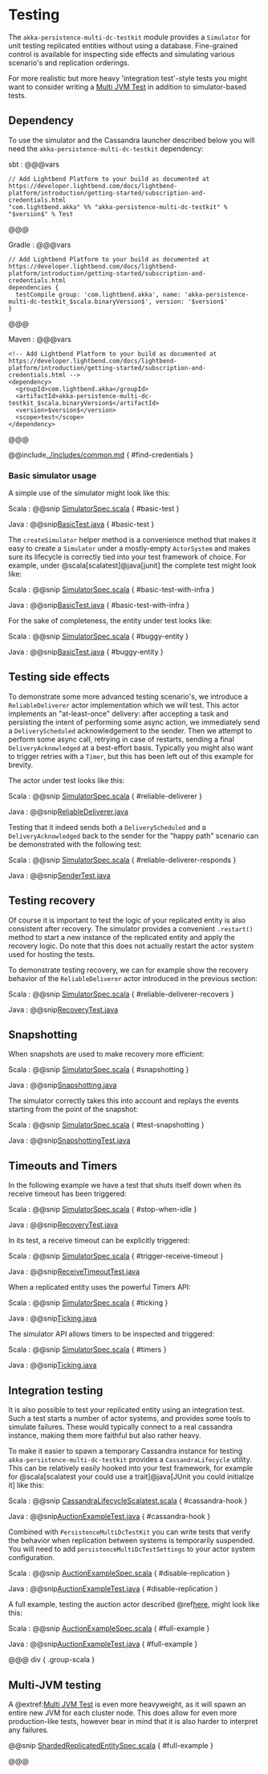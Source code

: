 # Testing

The `akka-persistence-multi-dc-testkit` module provides a `Simulator` for unit
testing replicated entities without using a database. Fine-grained control is available for inspecting
side effects and simulating various scenario's and replication orderings.

For more realistic but more heavy 'integration test'-style tests you might want
to consider writing a [Multi JVM Test](#integration-testing) in addition to simulator-based tests.

## Dependency

To use the simulator and the Cassandra launcher described below you will need the `akka-persistence-multi-dc-testkit` dependency:

sbt
:   @@@vars
```
// Add Lightbend Platform to your build as documented at https://developer.lightbend.com/docs/lightbend-platform/introduction/getting-started/subscription-and-credentials.html
"com.lightbend.akka" %% "akka-persistence-multi-dc-testkit" % "$version$" % Test
```
@@@

Gradle
:   @@@vars
```
// Add Lightbend Platform to your build as documented at https://developer.lightbend.com/docs/lightbend-platform/introduction/getting-started/subscription-and-credentials.html
dependencies {
  testCompile group: 'com.lightbend.akka', name: 'akka-persistence-multi-dc-testkit_$scala.binaryVersion$', version: '$version$'
}
```
@@@

Maven
:   @@@vars
```
<!-- Add Lightbend Platform to your build as documented at https://developer.lightbend.com/docs/lightbend-platform/introduction/getting-started/subscription-and-credentials.html -->
<dependency>
  <groupId>com.lightbend.akka</groupId>
  <artifactId>akka-persistence-multi-dc-testkit_$scala.binaryVersion$</artifactId>
  <version>$version$</version>
  <scope>test</scope>
</dependency>
```
@@@

@@include[../includes/common.md](../includes/common.md) { #find-credentials }

### Basic simulator usage

A simple use of the simulator might look like this:

Scala
:   @@snip [SimulatorSpec.scala](/akka-persistence-multi-dc-testkit/src/test/scala/akka/persistence/multidc/testkit/SimulatorSpec.scala) { #basic-test }

Java
:  @@snip[BasicTest.java](/akka-persistence-multi-dc-testkit/src/test/java/akka/persistence/multidc/testkit/basic/BasicTest.java) { #basic-test }

The `createSimulator` helper method is a convenience method that makes it easy
to create a `Simulator` under a mostly-empty `ActorSystem` and makes sure its
lifecycle is correctly tied into your test framework of choice. For example,
under @scala[scalatest]@java[junit] the complete test might look like:

Scala
:   @@snip [SimulatorSpec.scala](/akka-persistence-multi-dc-testkit/src/test/scala/akka/persistence/multidc/testkit/SimulatorSpec.scala) { #basic-test-with-infra }

Java
:  @@snip[BasicTest.java](/akka-persistence-multi-dc-testkit/src/test/java/akka/persistence/multidc/testkit/basic/BasicTest.java) { #basic-test-with-infra }

For the sake of completeness, the entity under test looks like:

Scala
:   @@snip [SimulatorSpec.scala](/akka-persistence-multi-dc-testkit/src/test/scala/akka/persistence/multidc/testkit/SimulatorSpec.scala) { #buggy-entity }

Java
:  @@snip[BasicTest.java](/akka-persistence-multi-dc-testkit/src/test/java/akka/persistence/multidc/testkit/basic/BuggyEntity.java) { #buggy-entity }

## Testing side effects

To demonstrate some more advanced testing scenario's, we introduce a
`ReliableDeliverer` actor implementation which we will test. This actor
implements an "at-least-once" delivery: after accepting a task and
persisting the intent of performing some async action, we immediately
send a `DeliveryScheduled` acknowledgement to the sender. Then we
attempt to perform some async call, retrying in case of restarts, sending
a final `DeliveryAcknowledged` at a best-effort basis. Typically you might
also want to trigger retries with a `Timer`, but this has been left out of this
example for brevity.

The actor under test looks like this:

Scala
:   @@snip [SimulatorSpec.scala](/akka-persistence-multi-dc-testkit/src/test/scala/akka/persistence/multidc/testkit/SimulatorSpec.scala) { #reliable-deliverer }

Java
:  @@snip[ReliableDeliverer.java](/akka-persistence-multi-dc-testkit/src/test/java/akka/persistence/multidc/testkit/reliabledeliverer/ReliableDeliverer.java)

Testing that it indeed sends both a `DeliveryScheduled` and a
`DeliveryAcknowledged` back to the sender for the "happy path" scenario can
be demonstrated with the following test:

Scala
:   @@snip [SimulatorSpec.scala](/akka-persistence-multi-dc-testkit/src/test/scala/akka/persistence/multidc/testkit/SimulatorSpec.scala) { #reliable-deliverer-responds }

Java
:  @@snip[SenderTest.java](/akka-persistence-multi-dc-testkit/src/test/java/akka/persistence/multidc/testkit/reliabledeliverer/SenderTest.java)

## Testing recovery

Of course it is important to test the logic of your replicated entity is also
consistent after recovery. The simulator provides a convenient `.restart()`
method to start a new instance of the replicated entity and apply the recovery
logic. Do note that this does not actually restart the actor system used for
hosting the tests.

To demonstrate testing recovery, we can for example show the recovery behavior
of the `ReliableDeliverer` actor introduced in the previous section:

Scala
:   @@snip [SimulatorSpec.scala](/akka-persistence-multi-dc-testkit/src/test/scala/akka/persistence/multidc/testkit/SimulatorSpec.scala) { #reliable-deliverer-recovers }

Java
:  @@snip[RecoveryTest.java](/akka-persistence-multi-dc-testkit/src/test/java/akka/persistence/multidc/testkit/reliabledeliverer/RecoveryTest.java)

## Snapshotting

When snapshots are used to make recovery more efficient:

Scala
:   @@snip [SimulatorSpec.scala](/akka-persistence-multi-dc-testkit/src/test/scala/akka/persistence/multidc/testkit/SimulatorSpec.scala) { #snapshotting }

Java
:  @@snip[Snapshotting.java](/akka-persistence-multi-dc-testkit/src/test/java/akka/persistence/multidc/testkit/snapshotting/Snapshotting.java)

The simulator correctly takes this into account and replays the events
starting from the point of the snapshot:

Scala
:   @@snip [SimulatorSpec.scala](/akka-persistence-multi-dc-testkit/src/test/scala/akka/persistence/multidc/testkit/SimulatorSpec.scala) { #test-snapshotting }

Java
:  @@snip[SnapshottingTest.java](/akka-persistence-multi-dc-testkit/src/test/java/akka/persistence/multidc/testkit/snapshotting/SnapshottingTest.java)

## Timeouts and Timers

In the following example we have a test that shuts itself down when its receive timeout has been triggered:

Scala
:   @@snip [SimulatorSpec.scala](/akka-persistence-multi-dc-testkit/src/test/scala/akka/persistence/multidc/testkit/SimulatorSpec.scala) { #stop-when-idle }

Java
:  @@snip[RecoveryTest.java](/akka-persistence-multi-dc-testkit/src/test/java/akka/persistence/multidc/testkit/stopwhenidle/StopWhenIdle.java)

In its test, a receive timeout can be explicitly triggered:

Scala
:   @@snip [SimulatorSpec.scala](/akka-persistence-multi-dc-testkit/src/test/scala/akka/persistence/multidc/testkit/SimulatorSpec.scala) { #trigger-receive-timeout }

Java
:  @@snip[ReceiveTimeoutTest.java](/akka-persistence-multi-dc-testkit/src/test/java/akka/persistence/multidc/testkit/stopwhenidle/ReceiveTimeoutTest.java)

When a replicated entity uses the powerful Timers API:

Scala
:   @@snip [SimulatorSpec.scala](/akka-persistence-multi-dc-testkit/src/test/scala/akka/persistence/multidc/testkit/SimulatorSpec.scala) { #ticking }

Java
:  @@snip[Ticking.java](/akka-persistence-multi-dc-testkit/src/test/java/akka/persistence/multidc/testkit/timers/Ticking.java)

The simulator API allows timers to be inspected and triggered:

Scala
:   @@snip [SimulatorSpec.scala](/akka-persistence-multi-dc-testkit/src/test/scala/akka/persistence/multidc/testkit/SimulatorSpec.scala) { #timers }

Java
:  @@snip[Ticking.java](/akka-persistence-multi-dc-testkit/src/test/java/akka/persistence/multidc/testkit/timers/TimerTest.java)

## Integration testing

It is also possible to test your replicated entity using an integration test. Such a test starts a number of actor systems, and provides some tools to simulate failures. These would typically connect to
a real cassandra instance, making them more faithful but also rather heavy.

To make it easier to spawn a temporary Cassandra instance for testing `akka-persistence-multi-dc-testkit`
provides a `CassandraLifecycle` utility. This can be relatively easily hooked into your test framework,
for example for @scala[scalatest your could use a trait]@java[JUnit you could initialize it] like this:

Scala
:   @@snip [CassandraLifecycleScalatest.scala](/akka-persistence-multi-dc-tests/src/test/scala/akka/persistence/multidc/testkit/CassandraLifecycleScalatest.scala) { #cassandra-hook }

Java
:  @@snip[AuctionExampleTest.java](/akka-persistence-multi-dc-tests/src/test/java/akka/persistence/multidc/javadsl/AuctionExampleTest.java) { #cassandra-hook }

Combined with `PersistenceMultiDcTestKit` you can write tests that verify the behavior when replication between
systems is temporarily suspended. You will need to add `persistenceMultiDcTestSettings` to your actor system configuration.

Scala
:   @@snip [AuctionExampleSpec.scala](/akka-persistence-multi-dc-tests/src/test/scala/akka/persistence/multidc/scaladsl/AuctionExampleSpec.scala) { #disable-replication }

Java
:  @@snip[AuctionExampleTest.java](/akka-persistence-multi-dc-tests/src/test/java/akka/persistence/multidc/javadsl/AuctionExampleTest.java) { #disable-replication }


A full example, testing the auction actor described @ref[here](auction-example.md), might look like this:

Scala
:   @@snip [AuctionExampleSpec.scala](/akka-persistence-multi-dc-tests/src/test/scala/akka/persistence/multidc/scaladsl/AuctionExampleSpec.scala) { #full-example }

Java
:  @@snip[AuctionExampleTest.java](/akka-persistence-multi-dc-tests/src/test/java/akka/persistence/multidc/javadsl/AuctionExampleTest.java) { #full-example }

@@@ div { .group-scala }

## Multi-JVM testing

A @extref:[Multi JVM Test](akka:multi-jvm-testing.html) is even more heavyweight, as it will spawn an entire new
JVM for each cluster node. This does allow for even more production-like tests, however bear in mind that it is
also harder to interpret any failures.

@@snip [ShardedReplicatedEntitySpec.scala](/akka-persistence-multi-dc-tests/src/multi-jvm/scala/docs/ShardedReplicatedEntitySpec.scala) { #full-example }

@@@
